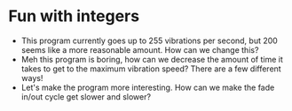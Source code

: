# Fun with integers

* This program currently goes up to 255 vibrations per second, but 200 seems like a more reasonable amount. How can we change this?
* Meh this program is boring, how can we decrease the amount of time it takes to get to the maximum vibration speed? There are a few different ways!
* Let's make the program more interesting. How can we make the fade in/out cycle get slower and slower?